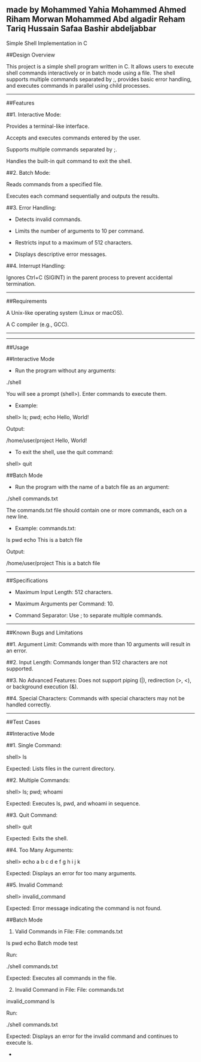 made by
Mohammed Yahia Mohammed Ahmed
Riham Morwan Mohammed Abd algadir
Reham Tariq Hussain
Safaa Bashir abdeljabbar
---

Simple Shell Implementation in C

##Design Overview

This project is a simple shell program written in C. It allows users to execute shell commands interactively or in batch mode using a file. The shell supports multiple commands separated by ;, provides basic error handling, and executes commands in parallel using child processes.


---

##Features

##1. Interactive Mode:

Provides a terminal-like interface.

Accepts and executes commands entered by the user.

Supports multiple commands separated by ;.

Handles the built-in quit command to exit the shell.



##2. Batch Mode:

Reads commands from a specified file.

Executes each command sequentially and outputs the results.



##3. Error Handling:

- Detects invalid commands.

- Limits the number of arguments to 10 per command.

- Restricts input to a maximum of 512 characters.

- Displays descriptive error messages.



##4. Interrupt Handling:

Ignores Ctrl+C (SIGINT) in the parent process to prevent accidental termination.





---

##Requirements

A Unix-like operating system (Linux or macOS).

A C compiler (e.g., GCC).



---






---

##Usage

##Interactive Mode

- Run the program without any arguments:

./shell

You will see a prompt (shell>). Enter commands to execute them.

- Example:

shell> ls; pwd; echo Hello, World!

Output:

<list of files>
/home/user/project
Hello, World!

- To exit the shell, use the quit command:

shell> quit

##Batch Mode

- Run the program with the name of a batch file as an argument:

./shell commands.txt

The commands.txt file should contain one or more commands, each on a new line.

- Example: commands.txt:

ls
pwd
echo This is a batch file

Output:

<list of files>
/home/user/project
This is a batch file


---

##Specifications

- Maximum Input Length: 512 characters.

- Maximum Arguments per Command: 10.

- Command Separator: Use ; to separate multiple commands.



---

##Known Bugs and Limitations

##1. Argument Limit: Commands with more than 10 arguments will result in an error.


##2. Input Length: Commands longer than 512 characters are not supported.


##3. No Advanced Features: Does not support piping (|), redirection (>, <), or background execution (&).


##4. Special Characters: Commands with special characters may not be handled correctly.




---

##Test Cases

##Interactive Mode

##1. Single Command:

shell> ls

Expected: Lists files in the current directory.


##2. Multiple Commands:

shell> ls; pwd; whoami

Expected: Executes ls, pwd, and whoami in sequence.


##3. Quit Command:

shell> quit

Expected: Exits the shell.


##4. Too Many Arguments:

shell> echo a b c d e f g h i j k

Expected: Displays an error for too many arguments.


##5. Invalid Command:

shell> invalid_command

Expected: Error message indicating the command is not found.



##Batch Mode

1. Valid Commands in File: File: commands.txt

ls
pwd
echo Batch mode test

Run:

./shell commands.txt

Expected: Executes all commands in the file.


2. Invalid Command in File: File: commands.txt

invalid_command
ls

Run:

./shell commands.txt

Expected: Displays an error for the invalid command and continues to execute ls.




-
